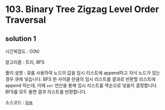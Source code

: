 # 103. Binary Tree Zigzag Level Order Traversal

## solution 1

시간복잡도 : O(N)

알고리즘 : 트리, BFS

풀이 설명 : 큐를 사용하여 노드의 값을 임시 리스트에 append하고 자식 노드가 있는 경우 큐에 넣습니다. BFS 한 사이클 만큼의 임시 리스트를 결과로 반환할 리스트에 append 하는데, 이때 `xor` 연산을 통해 임시 리스트를 역순으로 넣을지 결정합니다. BFS를 모두 돌면 결과 리스트를 반환합니다.

소스코드 : [link](./103-yongjoonseo.py)


